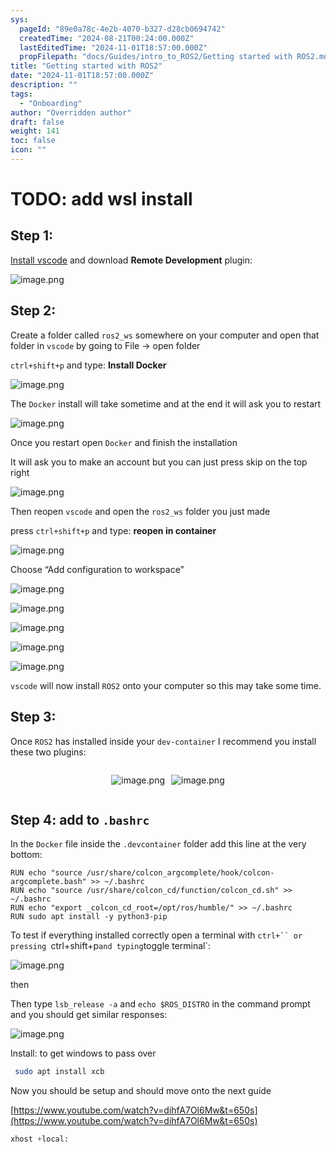 ```yaml
---
sys:
  pageId: "89e0a78c-4e2b-4070-b327-d28cb0694742"
  createdTime: "2024-08-21T00:24:00.000Z"
  lastEditedTime: "2024-11-01T18:57:00.000Z"
  propFilepath: "docs/Guides/intro_to_ROS2/Getting started with ROS2.md"
title: "Getting started with ROS2"
date: "2024-11-01T18:57:00.000Z"
description: ""
tags:
  - "Onboarding"
author: "Overridden author"
draft: false
weight: 141
toc: false
icon: ""
---
```


# TODO: add wsl install

## Step 1:

[Install vscode](https://code.visualstudio.com/download) and download **Remote Development** plugin:

![image.png](https://prod-files-secure.s3.us-west-2.amazonaws.com/d518164a-d88e-44d1-a4ee-3adb3bd8bce0/efb52993-1881-4a40-b95e-6f020334f022/image.png?X-Amz-Algorithm=AWS4-HMAC-SHA256&X-Amz-Content-Sha256=UNSIGNED-PAYLOAD&X-Amz-Credential=ASIAZI2LB4665K43K72Y%2F20250215%2Fus-west-2%2Fs3%2Faws4_request&X-Amz-Date=20250215T100150Z&X-Amz-Expires=3600&X-Amz-Security-Token=IQoJb3JpZ2luX2VjEBoaCXVzLXdlc3QtMiJHMEUCIDObcJO3DTs1KouaTYhdIYim1TirwmVZiBqU0VHdQnpxAiEAqB%2FYSfr3pV%2FBXj%2FSspue1zStwjCw6IXsW5wKhG68ST4q%2FwMIQxAAGgw2Mzc0MjMxODM4MDUiDL3STlzg0VK0iKH%2FESrcA0rWDMkmRAcijTRNgpTXyPdoqXKTxduef9svqrqAZXlHNp5yM5VEH0wBBSm7uhj2kiJbBqFqY06rv0bRLHY9NwfZsM9hsYwXYHvz77kkp%2Bk4wMF3zA0kULgDNJV9vLI0FdvfT5DK2DJFcvGY1csqLVI4Y0Y1%2FRCKybQaGUmzzPWkDfmRgESHkC5aJotaV%2Bymbypy03FZLpKdOeGsr5MzuMuyE8ic3FKlmv%2BLJNemDWlaPJLqPdB28MYGuOHJUORq0HCmkGm3hIAFM%2BPhOeHgt9FQn9tItPfcMGSM0Gn08OtVDrIH%2BObaO768AgiQFvFAoNcZpTAvEH6lHtUVffbzHQNZU2nfJ7IQnPtxzyqZc1%2B4d3r%2FKfL6ng2io1QLqfqbxTe4t9MLHe0LTg%2FRhM%2BWBtpoapFhRbu59QI2SeIULEdC6Z%2BjnVXhATXvweYdi4DpMRTQYCwzCSmi91haSVTHVQfkZBsBOHxIQ%2FDgMpyZFn3JELBOBZ%2FQjCSKufk4zax7QeUlkhEXlrRyygSh7EgxApzKPzfqLrmsOWL4iADQBLMsbxkYSzyeGsX3ach7FgeQOtPC2nDYPkQhWQM6AmZZiVLhEJHhr4PiFmEeZtV5UJL2gNtKVweILYFBB%2BG1MK6%2Bwb0GOqUBRATRU621WOlusFpMJVkuGf8T2yCOoKb8FtJtrHairHC1mbc6F4qfLWFEfSX4ZKVY1OOLxUcxx1bSN5inWU%2FGK6F1c%2FFQXxPRnlwdlLBd%2F%2FeghHMaqVaBsYdHMDWJMyNRxtS9AswDdRr0Q%2BaEHFqfNWCsBEHSFsyUvV52JaK7Kedq6mxl9WWjcjeJ3dLIYlzA1Ql7e%2BV5m44Xb2EuWwCcy8mGW3MH&X-Amz-Signature=4f549ae6cb497870026b92d7633d7e5b93b8c76035e25934801ce5e8892a1b70&X-Amz-SignedHeaders=host&x-id=GetObject)

## Step 2:

Create a folder called `ros2_ws` somewhere on your computer and open that folder in `vscode` by going to File → open folder 

`ctrl+shift+p` and type: **Install Docker**

![image.png](https://prod-files-secure.s3.us-west-2.amazonaws.com/d518164a-d88e-44d1-a4ee-3adb3bd8bce0/2269dc0e-1cd5-47ff-bceb-c04ad9b2eab0/image.png?X-Amz-Algorithm=AWS4-HMAC-SHA256&X-Amz-Content-Sha256=UNSIGNED-PAYLOAD&X-Amz-Credential=ASIAZI2LB4665K43K72Y%2F20250215%2Fus-west-2%2Fs3%2Faws4_request&X-Amz-Date=20250215T100150Z&X-Amz-Expires=3600&X-Amz-Security-Token=IQoJb3JpZ2luX2VjEBoaCXVzLXdlc3QtMiJHMEUCIDObcJO3DTs1KouaTYhdIYim1TirwmVZiBqU0VHdQnpxAiEAqB%2FYSfr3pV%2FBXj%2FSspue1zStwjCw6IXsW5wKhG68ST4q%2FwMIQxAAGgw2Mzc0MjMxODM4MDUiDL3STlzg0VK0iKH%2FESrcA0rWDMkmRAcijTRNgpTXyPdoqXKTxduef9svqrqAZXlHNp5yM5VEH0wBBSm7uhj2kiJbBqFqY06rv0bRLHY9NwfZsM9hsYwXYHvz77kkp%2Bk4wMF3zA0kULgDNJV9vLI0FdvfT5DK2DJFcvGY1csqLVI4Y0Y1%2FRCKybQaGUmzzPWkDfmRgESHkC5aJotaV%2Bymbypy03FZLpKdOeGsr5MzuMuyE8ic3FKlmv%2BLJNemDWlaPJLqPdB28MYGuOHJUORq0HCmkGm3hIAFM%2BPhOeHgt9FQn9tItPfcMGSM0Gn08OtVDrIH%2BObaO768AgiQFvFAoNcZpTAvEH6lHtUVffbzHQNZU2nfJ7IQnPtxzyqZc1%2B4d3r%2FKfL6ng2io1QLqfqbxTe4t9MLHe0LTg%2FRhM%2BWBtpoapFhRbu59QI2SeIULEdC6Z%2BjnVXhATXvweYdi4DpMRTQYCwzCSmi91haSVTHVQfkZBsBOHxIQ%2FDgMpyZFn3JELBOBZ%2FQjCSKufk4zax7QeUlkhEXlrRyygSh7EgxApzKPzfqLrmsOWL4iADQBLMsbxkYSzyeGsX3ach7FgeQOtPC2nDYPkQhWQM6AmZZiVLhEJHhr4PiFmEeZtV5UJL2gNtKVweILYFBB%2BG1MK6%2Bwb0GOqUBRATRU621WOlusFpMJVkuGf8T2yCOoKb8FtJtrHairHC1mbc6F4qfLWFEfSX4ZKVY1OOLxUcxx1bSN5inWU%2FGK6F1c%2FFQXxPRnlwdlLBd%2F%2FeghHMaqVaBsYdHMDWJMyNRxtS9AswDdRr0Q%2BaEHFqfNWCsBEHSFsyUvV52JaK7Kedq6mxl9WWjcjeJ3dLIYlzA1Ql7e%2BV5m44Xb2EuWwCcy8mGW3MH&X-Amz-Signature=e3da873a055ada431051eeba7c9d1e02fb8670f359c45ad6a249390f2969c97b&X-Amz-SignedHeaders=host&x-id=GetObject)

The `Docker` install will take sometime and at the end it will ask you to restart

![image.png](https://prod-files-secure.s3.us-west-2.amazonaws.com/d518164a-d88e-44d1-a4ee-3adb3bd8bce0/ed233f78-be33-4b1f-b89c-9c346c0e961e/image.png?X-Amz-Algorithm=AWS4-HMAC-SHA256&X-Amz-Content-Sha256=UNSIGNED-PAYLOAD&X-Amz-Credential=ASIAZI2LB4665K43K72Y%2F20250215%2Fus-west-2%2Fs3%2Faws4_request&X-Amz-Date=20250215T100150Z&X-Amz-Expires=3600&X-Amz-Security-Token=IQoJb3JpZ2luX2VjEBoaCXVzLXdlc3QtMiJHMEUCIDObcJO3DTs1KouaTYhdIYim1TirwmVZiBqU0VHdQnpxAiEAqB%2FYSfr3pV%2FBXj%2FSspue1zStwjCw6IXsW5wKhG68ST4q%2FwMIQxAAGgw2Mzc0MjMxODM4MDUiDL3STlzg0VK0iKH%2FESrcA0rWDMkmRAcijTRNgpTXyPdoqXKTxduef9svqrqAZXlHNp5yM5VEH0wBBSm7uhj2kiJbBqFqY06rv0bRLHY9NwfZsM9hsYwXYHvz77kkp%2Bk4wMF3zA0kULgDNJV9vLI0FdvfT5DK2DJFcvGY1csqLVI4Y0Y1%2FRCKybQaGUmzzPWkDfmRgESHkC5aJotaV%2Bymbypy03FZLpKdOeGsr5MzuMuyE8ic3FKlmv%2BLJNemDWlaPJLqPdB28MYGuOHJUORq0HCmkGm3hIAFM%2BPhOeHgt9FQn9tItPfcMGSM0Gn08OtVDrIH%2BObaO768AgiQFvFAoNcZpTAvEH6lHtUVffbzHQNZU2nfJ7IQnPtxzyqZc1%2B4d3r%2FKfL6ng2io1QLqfqbxTe4t9MLHe0LTg%2FRhM%2BWBtpoapFhRbu59QI2SeIULEdC6Z%2BjnVXhATXvweYdi4DpMRTQYCwzCSmi91haSVTHVQfkZBsBOHxIQ%2FDgMpyZFn3JELBOBZ%2FQjCSKufk4zax7QeUlkhEXlrRyygSh7EgxApzKPzfqLrmsOWL4iADQBLMsbxkYSzyeGsX3ach7FgeQOtPC2nDYPkQhWQM6AmZZiVLhEJHhr4PiFmEeZtV5UJL2gNtKVweILYFBB%2BG1MK6%2Bwb0GOqUBRATRU621WOlusFpMJVkuGf8T2yCOoKb8FtJtrHairHC1mbc6F4qfLWFEfSX4ZKVY1OOLxUcxx1bSN5inWU%2FGK6F1c%2FFQXxPRnlwdlLBd%2F%2FeghHMaqVaBsYdHMDWJMyNRxtS9AswDdRr0Q%2BaEHFqfNWCsBEHSFsyUvV52JaK7Kedq6mxl9WWjcjeJ3dLIYlzA1Ql7e%2BV5m44Xb2EuWwCcy8mGW3MH&X-Amz-Signature=f5c64933c5b59da3cbc454319112f626a9245656e88f15b04ee613e68dab3bb1&X-Amz-SignedHeaders=host&x-id=GetObject)

Once you restart open `Docker` and finish the installation

It will ask you to make an account but you can just press skip on the top right

![image.png](https://prod-files-secure.s3.us-west-2.amazonaws.com/d518164a-d88e-44d1-a4ee-3adb3bd8bce0/21010ad9-1659-4fd9-9f59-9932a09b2a3d/image.png?X-Amz-Algorithm=AWS4-HMAC-SHA256&X-Amz-Content-Sha256=UNSIGNED-PAYLOAD&X-Amz-Credential=ASIAZI2LB4665K43K72Y%2F20250215%2Fus-west-2%2Fs3%2Faws4_request&X-Amz-Date=20250215T100150Z&X-Amz-Expires=3600&X-Amz-Security-Token=IQoJb3JpZ2luX2VjEBoaCXVzLXdlc3QtMiJHMEUCIDObcJO3DTs1KouaTYhdIYim1TirwmVZiBqU0VHdQnpxAiEAqB%2FYSfr3pV%2FBXj%2FSspue1zStwjCw6IXsW5wKhG68ST4q%2FwMIQxAAGgw2Mzc0MjMxODM4MDUiDL3STlzg0VK0iKH%2FESrcA0rWDMkmRAcijTRNgpTXyPdoqXKTxduef9svqrqAZXlHNp5yM5VEH0wBBSm7uhj2kiJbBqFqY06rv0bRLHY9NwfZsM9hsYwXYHvz77kkp%2Bk4wMF3zA0kULgDNJV9vLI0FdvfT5DK2DJFcvGY1csqLVI4Y0Y1%2FRCKybQaGUmzzPWkDfmRgESHkC5aJotaV%2Bymbypy03FZLpKdOeGsr5MzuMuyE8ic3FKlmv%2BLJNemDWlaPJLqPdB28MYGuOHJUORq0HCmkGm3hIAFM%2BPhOeHgt9FQn9tItPfcMGSM0Gn08OtVDrIH%2BObaO768AgiQFvFAoNcZpTAvEH6lHtUVffbzHQNZU2nfJ7IQnPtxzyqZc1%2B4d3r%2FKfL6ng2io1QLqfqbxTe4t9MLHe0LTg%2FRhM%2BWBtpoapFhRbu59QI2SeIULEdC6Z%2BjnVXhATXvweYdi4DpMRTQYCwzCSmi91haSVTHVQfkZBsBOHxIQ%2FDgMpyZFn3JELBOBZ%2FQjCSKufk4zax7QeUlkhEXlrRyygSh7EgxApzKPzfqLrmsOWL4iADQBLMsbxkYSzyeGsX3ach7FgeQOtPC2nDYPkQhWQM6AmZZiVLhEJHhr4PiFmEeZtV5UJL2gNtKVweILYFBB%2BG1MK6%2Bwb0GOqUBRATRU621WOlusFpMJVkuGf8T2yCOoKb8FtJtrHairHC1mbc6F4qfLWFEfSX4ZKVY1OOLxUcxx1bSN5inWU%2FGK6F1c%2FFQXxPRnlwdlLBd%2F%2FeghHMaqVaBsYdHMDWJMyNRxtS9AswDdRr0Q%2BaEHFqfNWCsBEHSFsyUvV52JaK7Kedq6mxl9WWjcjeJ3dLIYlzA1Ql7e%2BV5m44Xb2EuWwCcy8mGW3MH&X-Amz-Signature=a297e54c2ffcb6e20acb7e5cd89fb4116880507a5c58b400e77b3902a956a555&X-Amz-SignedHeaders=host&x-id=GetObject)

Then reopen `vscode` and open the `ros2_ws` folder you just made

press `ctrl+shift+p` and type: **reopen in container**

![image.png](https://prod-files-secure.s3.us-west-2.amazonaws.com/d518164a-d88e-44d1-a4ee-3adb3bd8bce0/4e93b8c2-41ad-488c-8095-c74205196118/image.png?X-Amz-Algorithm=AWS4-HMAC-SHA256&X-Amz-Content-Sha256=UNSIGNED-PAYLOAD&X-Amz-Credential=ASIAZI2LB4665K43K72Y%2F20250215%2Fus-west-2%2Fs3%2Faws4_request&X-Amz-Date=20250215T100150Z&X-Amz-Expires=3600&X-Amz-Security-Token=IQoJb3JpZ2luX2VjEBoaCXVzLXdlc3QtMiJHMEUCIDObcJO3DTs1KouaTYhdIYim1TirwmVZiBqU0VHdQnpxAiEAqB%2FYSfr3pV%2FBXj%2FSspue1zStwjCw6IXsW5wKhG68ST4q%2FwMIQxAAGgw2Mzc0MjMxODM4MDUiDL3STlzg0VK0iKH%2FESrcA0rWDMkmRAcijTRNgpTXyPdoqXKTxduef9svqrqAZXlHNp5yM5VEH0wBBSm7uhj2kiJbBqFqY06rv0bRLHY9NwfZsM9hsYwXYHvz77kkp%2Bk4wMF3zA0kULgDNJV9vLI0FdvfT5DK2DJFcvGY1csqLVI4Y0Y1%2FRCKybQaGUmzzPWkDfmRgESHkC5aJotaV%2Bymbypy03FZLpKdOeGsr5MzuMuyE8ic3FKlmv%2BLJNemDWlaPJLqPdB28MYGuOHJUORq0HCmkGm3hIAFM%2BPhOeHgt9FQn9tItPfcMGSM0Gn08OtVDrIH%2BObaO768AgiQFvFAoNcZpTAvEH6lHtUVffbzHQNZU2nfJ7IQnPtxzyqZc1%2B4d3r%2FKfL6ng2io1QLqfqbxTe4t9MLHe0LTg%2FRhM%2BWBtpoapFhRbu59QI2SeIULEdC6Z%2BjnVXhATXvweYdi4DpMRTQYCwzCSmi91haSVTHVQfkZBsBOHxIQ%2FDgMpyZFn3JELBOBZ%2FQjCSKufk4zax7QeUlkhEXlrRyygSh7EgxApzKPzfqLrmsOWL4iADQBLMsbxkYSzyeGsX3ach7FgeQOtPC2nDYPkQhWQM6AmZZiVLhEJHhr4PiFmEeZtV5UJL2gNtKVweILYFBB%2BG1MK6%2Bwb0GOqUBRATRU621WOlusFpMJVkuGf8T2yCOoKb8FtJtrHairHC1mbc6F4qfLWFEfSX4ZKVY1OOLxUcxx1bSN5inWU%2FGK6F1c%2FFQXxPRnlwdlLBd%2F%2FeghHMaqVaBsYdHMDWJMyNRxtS9AswDdRr0Q%2BaEHFqfNWCsBEHSFsyUvV52JaK7Kedq6mxl9WWjcjeJ3dLIYlzA1Ql7e%2BV5m44Xb2EuWwCcy8mGW3MH&X-Amz-Signature=a6af3ab8ba18f16a713aee6bbddf6202da610e2707d6ed20a06f23e0f50b2222&X-Amz-SignedHeaders=host&x-id=GetObject)

Choose “Add configuration to workspace”

![image.png](https://prod-files-secure.s3.us-west-2.amazonaws.com/d518164a-d88e-44d1-a4ee-3adb3bd8bce0/9560b282-5060-4989-ba37-97e7b2c22476/image.png?X-Amz-Algorithm=AWS4-HMAC-SHA256&X-Amz-Content-Sha256=UNSIGNED-PAYLOAD&X-Amz-Credential=ASIAZI2LB4665K43K72Y%2F20250215%2Fus-west-2%2Fs3%2Faws4_request&X-Amz-Date=20250215T100150Z&X-Amz-Expires=3600&X-Amz-Security-Token=IQoJb3JpZ2luX2VjEBoaCXVzLXdlc3QtMiJHMEUCIDObcJO3DTs1KouaTYhdIYim1TirwmVZiBqU0VHdQnpxAiEAqB%2FYSfr3pV%2FBXj%2FSspue1zStwjCw6IXsW5wKhG68ST4q%2FwMIQxAAGgw2Mzc0MjMxODM4MDUiDL3STlzg0VK0iKH%2FESrcA0rWDMkmRAcijTRNgpTXyPdoqXKTxduef9svqrqAZXlHNp5yM5VEH0wBBSm7uhj2kiJbBqFqY06rv0bRLHY9NwfZsM9hsYwXYHvz77kkp%2Bk4wMF3zA0kULgDNJV9vLI0FdvfT5DK2DJFcvGY1csqLVI4Y0Y1%2FRCKybQaGUmzzPWkDfmRgESHkC5aJotaV%2Bymbypy03FZLpKdOeGsr5MzuMuyE8ic3FKlmv%2BLJNemDWlaPJLqPdB28MYGuOHJUORq0HCmkGm3hIAFM%2BPhOeHgt9FQn9tItPfcMGSM0Gn08OtVDrIH%2BObaO768AgiQFvFAoNcZpTAvEH6lHtUVffbzHQNZU2nfJ7IQnPtxzyqZc1%2B4d3r%2FKfL6ng2io1QLqfqbxTe4t9MLHe0LTg%2FRhM%2BWBtpoapFhRbu59QI2SeIULEdC6Z%2BjnVXhATXvweYdi4DpMRTQYCwzCSmi91haSVTHVQfkZBsBOHxIQ%2FDgMpyZFn3JELBOBZ%2FQjCSKufk4zax7QeUlkhEXlrRyygSh7EgxApzKPzfqLrmsOWL4iADQBLMsbxkYSzyeGsX3ach7FgeQOtPC2nDYPkQhWQM6AmZZiVLhEJHhr4PiFmEeZtV5UJL2gNtKVweILYFBB%2BG1MK6%2Bwb0GOqUBRATRU621WOlusFpMJVkuGf8T2yCOoKb8FtJtrHairHC1mbc6F4qfLWFEfSX4ZKVY1OOLxUcxx1bSN5inWU%2FGK6F1c%2FFQXxPRnlwdlLBd%2F%2FeghHMaqVaBsYdHMDWJMyNRxtS9AswDdRr0Q%2BaEHFqfNWCsBEHSFsyUvV52JaK7Kedq6mxl9WWjcjeJ3dLIYlzA1Ql7e%2BV5m44Xb2EuWwCcy8mGW3MH&X-Amz-Signature=747de75566bbbe7def7a2efc4bc8a5e5d4e1188aeb9ab6c53ef42bbec85cc43d&X-Amz-SignedHeaders=host&x-id=GetObject)

![image.png](https://prod-files-secure.s3.us-west-2.amazonaws.com/d518164a-d88e-44d1-a4ee-3adb3bd8bce0/2ee63f81-886b-48e8-a553-dc6e5eac99e4/image.png?X-Amz-Algorithm=AWS4-HMAC-SHA256&X-Amz-Content-Sha256=UNSIGNED-PAYLOAD&X-Amz-Credential=ASIAZI2LB4665K43K72Y%2F20250215%2Fus-west-2%2Fs3%2Faws4_request&X-Amz-Date=20250215T100150Z&X-Amz-Expires=3600&X-Amz-Security-Token=IQoJb3JpZ2luX2VjEBoaCXVzLXdlc3QtMiJHMEUCIDObcJO3DTs1KouaTYhdIYim1TirwmVZiBqU0VHdQnpxAiEAqB%2FYSfr3pV%2FBXj%2FSspue1zStwjCw6IXsW5wKhG68ST4q%2FwMIQxAAGgw2Mzc0MjMxODM4MDUiDL3STlzg0VK0iKH%2FESrcA0rWDMkmRAcijTRNgpTXyPdoqXKTxduef9svqrqAZXlHNp5yM5VEH0wBBSm7uhj2kiJbBqFqY06rv0bRLHY9NwfZsM9hsYwXYHvz77kkp%2Bk4wMF3zA0kULgDNJV9vLI0FdvfT5DK2DJFcvGY1csqLVI4Y0Y1%2FRCKybQaGUmzzPWkDfmRgESHkC5aJotaV%2Bymbypy03FZLpKdOeGsr5MzuMuyE8ic3FKlmv%2BLJNemDWlaPJLqPdB28MYGuOHJUORq0HCmkGm3hIAFM%2BPhOeHgt9FQn9tItPfcMGSM0Gn08OtVDrIH%2BObaO768AgiQFvFAoNcZpTAvEH6lHtUVffbzHQNZU2nfJ7IQnPtxzyqZc1%2B4d3r%2FKfL6ng2io1QLqfqbxTe4t9MLHe0LTg%2FRhM%2BWBtpoapFhRbu59QI2SeIULEdC6Z%2BjnVXhATXvweYdi4DpMRTQYCwzCSmi91haSVTHVQfkZBsBOHxIQ%2FDgMpyZFn3JELBOBZ%2FQjCSKufk4zax7QeUlkhEXlrRyygSh7EgxApzKPzfqLrmsOWL4iADQBLMsbxkYSzyeGsX3ach7FgeQOtPC2nDYPkQhWQM6AmZZiVLhEJHhr4PiFmEeZtV5UJL2gNtKVweILYFBB%2BG1MK6%2Bwb0GOqUBRATRU621WOlusFpMJVkuGf8T2yCOoKb8FtJtrHairHC1mbc6F4qfLWFEfSX4ZKVY1OOLxUcxx1bSN5inWU%2FGK6F1c%2FFQXxPRnlwdlLBd%2F%2FeghHMaqVaBsYdHMDWJMyNRxtS9AswDdRr0Q%2BaEHFqfNWCsBEHSFsyUvV52JaK7Kedq6mxl9WWjcjeJ3dLIYlzA1Ql7e%2BV5m44Xb2EuWwCcy8mGW3MH&X-Amz-Signature=bb549c862cce07842be8701fc20b5c7dc92e6ceab5767b06d829d29aae97e153&X-Amz-SignedHeaders=host&x-id=GetObject)

![image.png](https://prod-files-secure.s3.us-west-2.amazonaws.com/d518164a-d88e-44d1-a4ee-3adb3bd8bce0/ae1580b2-b048-407e-aed9-b584224a7a04/image.png?X-Amz-Algorithm=AWS4-HMAC-SHA256&X-Amz-Content-Sha256=UNSIGNED-PAYLOAD&X-Amz-Credential=ASIAZI2LB4665K43K72Y%2F20250215%2Fus-west-2%2Fs3%2Faws4_request&X-Amz-Date=20250215T100150Z&X-Amz-Expires=3600&X-Amz-Security-Token=IQoJb3JpZ2luX2VjEBoaCXVzLXdlc3QtMiJHMEUCIDObcJO3DTs1KouaTYhdIYim1TirwmVZiBqU0VHdQnpxAiEAqB%2FYSfr3pV%2FBXj%2FSspue1zStwjCw6IXsW5wKhG68ST4q%2FwMIQxAAGgw2Mzc0MjMxODM4MDUiDL3STlzg0VK0iKH%2FESrcA0rWDMkmRAcijTRNgpTXyPdoqXKTxduef9svqrqAZXlHNp5yM5VEH0wBBSm7uhj2kiJbBqFqY06rv0bRLHY9NwfZsM9hsYwXYHvz77kkp%2Bk4wMF3zA0kULgDNJV9vLI0FdvfT5DK2DJFcvGY1csqLVI4Y0Y1%2FRCKybQaGUmzzPWkDfmRgESHkC5aJotaV%2Bymbypy03FZLpKdOeGsr5MzuMuyE8ic3FKlmv%2BLJNemDWlaPJLqPdB28MYGuOHJUORq0HCmkGm3hIAFM%2BPhOeHgt9FQn9tItPfcMGSM0Gn08OtVDrIH%2BObaO768AgiQFvFAoNcZpTAvEH6lHtUVffbzHQNZU2nfJ7IQnPtxzyqZc1%2B4d3r%2FKfL6ng2io1QLqfqbxTe4t9MLHe0LTg%2FRhM%2BWBtpoapFhRbu59QI2SeIULEdC6Z%2BjnVXhATXvweYdi4DpMRTQYCwzCSmi91haSVTHVQfkZBsBOHxIQ%2FDgMpyZFn3JELBOBZ%2FQjCSKufk4zax7QeUlkhEXlrRyygSh7EgxApzKPzfqLrmsOWL4iADQBLMsbxkYSzyeGsX3ach7FgeQOtPC2nDYPkQhWQM6AmZZiVLhEJHhr4PiFmEeZtV5UJL2gNtKVweILYFBB%2BG1MK6%2Bwb0GOqUBRATRU621WOlusFpMJVkuGf8T2yCOoKb8FtJtrHairHC1mbc6F4qfLWFEfSX4ZKVY1OOLxUcxx1bSN5inWU%2FGK6F1c%2FFQXxPRnlwdlLBd%2F%2FeghHMaqVaBsYdHMDWJMyNRxtS9AswDdRr0Q%2BaEHFqfNWCsBEHSFsyUvV52JaK7Kedq6mxl9WWjcjeJ3dLIYlzA1Ql7e%2BV5m44Xb2EuWwCcy8mGW3MH&X-Amz-Signature=fee0a68f5e63cf2b180ed7a18c80e0616275318f006c4c2d5114436ef1890387&X-Amz-SignedHeaders=host&x-id=GetObject)

![image.png](https://prod-files-secure.s3.us-west-2.amazonaws.com/d518164a-d88e-44d1-a4ee-3adb3bd8bce0/53255b28-f75e-430f-b9e3-c0ac8577e42b/image.png?X-Amz-Algorithm=AWS4-HMAC-SHA256&X-Amz-Content-Sha256=UNSIGNED-PAYLOAD&X-Amz-Credential=ASIAZI2LB4665K43K72Y%2F20250215%2Fus-west-2%2Fs3%2Faws4_request&X-Amz-Date=20250215T100150Z&X-Amz-Expires=3600&X-Amz-Security-Token=IQoJb3JpZ2luX2VjEBoaCXVzLXdlc3QtMiJHMEUCIDObcJO3DTs1KouaTYhdIYim1TirwmVZiBqU0VHdQnpxAiEAqB%2FYSfr3pV%2FBXj%2FSspue1zStwjCw6IXsW5wKhG68ST4q%2FwMIQxAAGgw2Mzc0MjMxODM4MDUiDL3STlzg0VK0iKH%2FESrcA0rWDMkmRAcijTRNgpTXyPdoqXKTxduef9svqrqAZXlHNp5yM5VEH0wBBSm7uhj2kiJbBqFqY06rv0bRLHY9NwfZsM9hsYwXYHvz77kkp%2Bk4wMF3zA0kULgDNJV9vLI0FdvfT5DK2DJFcvGY1csqLVI4Y0Y1%2FRCKybQaGUmzzPWkDfmRgESHkC5aJotaV%2Bymbypy03FZLpKdOeGsr5MzuMuyE8ic3FKlmv%2BLJNemDWlaPJLqPdB28MYGuOHJUORq0HCmkGm3hIAFM%2BPhOeHgt9FQn9tItPfcMGSM0Gn08OtVDrIH%2BObaO768AgiQFvFAoNcZpTAvEH6lHtUVffbzHQNZU2nfJ7IQnPtxzyqZc1%2B4d3r%2FKfL6ng2io1QLqfqbxTe4t9MLHe0LTg%2FRhM%2BWBtpoapFhRbu59QI2SeIULEdC6Z%2BjnVXhATXvweYdi4DpMRTQYCwzCSmi91haSVTHVQfkZBsBOHxIQ%2FDgMpyZFn3JELBOBZ%2FQjCSKufk4zax7QeUlkhEXlrRyygSh7EgxApzKPzfqLrmsOWL4iADQBLMsbxkYSzyeGsX3ach7FgeQOtPC2nDYPkQhWQM6AmZZiVLhEJHhr4PiFmEeZtV5UJL2gNtKVweILYFBB%2BG1MK6%2Bwb0GOqUBRATRU621WOlusFpMJVkuGf8T2yCOoKb8FtJtrHairHC1mbc6F4qfLWFEfSX4ZKVY1OOLxUcxx1bSN5inWU%2FGK6F1c%2FFQXxPRnlwdlLBd%2F%2FeghHMaqVaBsYdHMDWJMyNRxtS9AswDdRr0Q%2BaEHFqfNWCsBEHSFsyUvV52JaK7Kedq6mxl9WWjcjeJ3dLIYlzA1Ql7e%2BV5m44Xb2EuWwCcy8mGW3MH&X-Amz-Signature=cbc2b9302704b273928304ced9297ac87f99680f4406bfbc239c6ed83e8e7193&X-Amz-SignedHeaders=host&x-id=GetObject)

![image.png](https://prod-files-secure.s3.us-west-2.amazonaws.com/d518164a-d88e-44d1-a4ee-3adb3bd8bce0/7c562767-5af9-4ffb-97d1-327bcdf4ee00/image.png?X-Amz-Algorithm=AWS4-HMAC-SHA256&X-Amz-Content-Sha256=UNSIGNED-PAYLOAD&X-Amz-Credential=ASIAZI2LB4665K43K72Y%2F20250215%2Fus-west-2%2Fs3%2Faws4_request&X-Amz-Date=20250215T100150Z&X-Amz-Expires=3600&X-Amz-Security-Token=IQoJb3JpZ2luX2VjEBoaCXVzLXdlc3QtMiJHMEUCIDObcJO3DTs1KouaTYhdIYim1TirwmVZiBqU0VHdQnpxAiEAqB%2FYSfr3pV%2FBXj%2FSspue1zStwjCw6IXsW5wKhG68ST4q%2FwMIQxAAGgw2Mzc0MjMxODM4MDUiDL3STlzg0VK0iKH%2FESrcA0rWDMkmRAcijTRNgpTXyPdoqXKTxduef9svqrqAZXlHNp5yM5VEH0wBBSm7uhj2kiJbBqFqY06rv0bRLHY9NwfZsM9hsYwXYHvz77kkp%2Bk4wMF3zA0kULgDNJV9vLI0FdvfT5DK2DJFcvGY1csqLVI4Y0Y1%2FRCKybQaGUmzzPWkDfmRgESHkC5aJotaV%2Bymbypy03FZLpKdOeGsr5MzuMuyE8ic3FKlmv%2BLJNemDWlaPJLqPdB28MYGuOHJUORq0HCmkGm3hIAFM%2BPhOeHgt9FQn9tItPfcMGSM0Gn08OtVDrIH%2BObaO768AgiQFvFAoNcZpTAvEH6lHtUVffbzHQNZU2nfJ7IQnPtxzyqZc1%2B4d3r%2FKfL6ng2io1QLqfqbxTe4t9MLHe0LTg%2FRhM%2BWBtpoapFhRbu59QI2SeIULEdC6Z%2BjnVXhATXvweYdi4DpMRTQYCwzCSmi91haSVTHVQfkZBsBOHxIQ%2FDgMpyZFn3JELBOBZ%2FQjCSKufk4zax7QeUlkhEXlrRyygSh7EgxApzKPzfqLrmsOWL4iADQBLMsbxkYSzyeGsX3ach7FgeQOtPC2nDYPkQhWQM6AmZZiVLhEJHhr4PiFmEeZtV5UJL2gNtKVweILYFBB%2BG1MK6%2Bwb0GOqUBRATRU621WOlusFpMJVkuGf8T2yCOoKb8FtJtrHairHC1mbc6F4qfLWFEfSX4ZKVY1OOLxUcxx1bSN5inWU%2FGK6F1c%2FFQXxPRnlwdlLBd%2F%2FeghHMaqVaBsYdHMDWJMyNRxtS9AswDdRr0Q%2BaEHFqfNWCsBEHSFsyUvV52JaK7Kedq6mxl9WWjcjeJ3dLIYlzA1Ql7e%2BV5m44Xb2EuWwCcy8mGW3MH&X-Amz-Signature=fce69b986d79052bc5d9a6810f1d649ec52a6ad52512fc63c6fd8322ca2accb7&X-Amz-SignedHeaders=host&x-id=GetObject)

`vscode` will now install `ROS2` onto your computer so this may take some time.

## Step 3:

Once `ROS2` has installed inside your `dev-container` I recommend you install these two plugins:

<div style="display: flex;flex-direction: row; column-gap:10px; max-width: 630px;justify-content: center;">
<div>

![image.png](https://prod-files-secure.s3.us-west-2.amazonaws.com/d518164a-d88e-44d1-a4ee-3adb3bd8bce0/3fc3d550-5a54-4ba1-ba6b-faa01cdb7369/image.png?X-Amz-Algorithm=AWS4-HMAC-SHA256&X-Amz-Content-Sha256=UNSIGNED-PAYLOAD&X-Amz-Credential=ASIAZI2LB4664DX3IYLO%2F20250215%2Fus-west-2%2Fs3%2Faws4_request&X-Amz-Date=20250215T100152Z&X-Amz-Expires=3600&X-Amz-Security-Token=IQoJb3JpZ2luX2VjEBoaCXVzLXdlc3QtMiJIMEYCIQCTQgjenTe0SjQ7qH1xRmIPuiHNTX6DSgsMpvPE6pN33AIhAPLE1B7jE8tc0vz1jsmA7Sgjext06Kfo3Ks7JAeA7se%2FKv8DCEMQABoMNjM3NDIzMTgzODA1IgyZx1Rltblg1sygDwYq3ANkxjkcLTnqPaQ0fC14UvmJpICdN189eW%2BQqxAa4IVx0MHazihMv1dAR0B6aEbHWu2X0ftAQWjRMUd7u8fP9d%2B0Rhlm%2BmGOi2XONlnIo7gGytipRC5j2tcBDLOP3%2FwHa46IdJrqW%2FhGFNXluYrsBzAwFX3nf3Ngfav9cvM5Ej58mHLVm5yvUWUFoAK17QBMzFN2nyodF%2FTyvUhDjm%2FvoDawwkl5NI0q0Pb3CulFcLUaoIk%2B0QhMW6eDMAmpPUA1qWAU6e3JrgeRN2ywUOX8ifnqesJ0BBlOV%2FodyfTUZ9CIR6FP2nNN6MGLZCQ7kiEHlcW5uS0k%2FEXWnHfzyVdWSX5Qs1c1k2pC1kiQXGoltUAPtYDEdUX1e2mVIgUFGMRdeHJ3jduF2e8Db2kivHQYwmJq82XEsaCCgQv%2B9aC5Rza7I8q4oF%2ByjcCKbew3AZHqX67yUjmW86DRWf6Rog78UJhnHhH9UgnEJe4M9%2Bs8aBuKDNmp3Rj08VmAIubh%2FinAhwhAdbIlpWxD4Psecz8yL%2BWPPBwPsxtDnQZwSHUmPbZiLskykx%2BznTmW4%2BgJQnFjHVTONIJT6NiZcEejJX%2FljL%2BZkIJ0%2BdSdRvKW3kjrd%2BIxIwHVyDRKrzfjyZNUGTCbv8G9BjqkAQ0NFfp9icIOmUz%2B%2BtxzFE2oxpVHEUnjgIrPO31xbzPBb1vlxCJv9NOWAoYdt%2F85w%2FCGF5Cs%2FAL6pEgBf3bfRWVgdVY1EcdwjbQr0rtXRLcCaBeDr5WkggTuUE1YvmFoFDDRy9Txc7CblqI3cGY60IZdgIBmAn4QEJ2dbwjubQ9HMl2HzOsRChinKeWn%2FjH38qZ9jlAX1gY18yU%2FSkZpjguyhIOF&X-Amz-Signature=16eb891e084b25b8728a6871ef946de0fbb938fef0aa86eff986a8e3adc861e5&X-Amz-SignedHeaders=host&x-id=GetObject)

</div>
<div>

![image.png](https://prod-files-secure.s3.us-west-2.amazonaws.com/d518164a-d88e-44d1-a4ee-3adb3bd8bce0/d994cc66-13c2-4093-a5a3-f84cf4601a82/image.png?X-Amz-Algorithm=AWS4-HMAC-SHA256&X-Amz-Content-Sha256=UNSIGNED-PAYLOAD&X-Amz-Credential=ASIAZI2LB466W7QBGB7N%2F20250215%2Fus-west-2%2Fs3%2Faws4_request&X-Amz-Date=20250215T100152Z&X-Amz-Expires=3600&X-Amz-Security-Token=IQoJb3JpZ2luX2VjEBoaCXVzLXdlc3QtMiJHMEUCIFecos8PX844wNLTKoicAlWkq66ePIGNk5Xk0YzoXJbYAiEAmyQofAP8wWkC3nx2MnKHaoVSD5WoCnw5PH0Nr6R8Nckq%2FwMIQxAAGgw2Mzc0MjMxODM4MDUiDFlG6P8AmoYxQkAqGircA%2FwPxUattcVzJT3gHZdIQDbsZEO6zdzUw7299JcoicWE54%2BB0T57bOpOhe1J4uMB2DgJq%2Fmzw98xKU2qKUM%2BvqCue1Qe6IJXT0FEJ2FPaQR9TKE1ojI9p6OGYfIv51vQGGavTmHPtF3o65wIJulAsk%2FqUnPQMOO2zPUhnEAKZWe1Vu6nW6AoY%2B%2BNNxy7d0vgL1msFS1myOYI080xfR6i2h2B%2FL%2Bu7Jj%2B9t5eMGxGcmlgValkmIeonBbGtiEpxWJnCS0VbsI9r0MAFa1i5%2FJGe5AnIOX8IdzT%2FRjaGdHIM0r7XwdHj0TTMqZzjSiU2jnUWroHFtwjtS0ysciCe86z29hy%2BLZII%2BnBcB0e%2BCGwgNTBSZNqiKF9STgDeLhWIoyAok%2FBwXvhfc4KqfgrM%2Fu25cqPkTaiWVIJ8RyYLfhOniIuR3bVwPV1dx9y2fZ%2FY8pe5blRJhMKIt5ytC69JirQ%2FTft2AxUN9pCNYPifG%2BhhMaxkIf77tx3UUOWdbQ50GS%2FyHUE1LcleFE54CMV9IsuZcuRHFv7zSoY4TqrT8aJDjBtK8%2B1xN49AzO%2BshX8nfUZuDilMdlP3l1OZPyT8nttgDUqT3v0HLOmmvx%2FMW9h%2FmaZ9wlMkKan9g2e9DNXMO%2B%2Bwb0GOqUBjS9lgF4p%2BdCJJQoCQPhMjcDzDGWyqSLg2JS92IR%2Fci29YgWlsCJFf5TlR1XfyE9dX2NkWDSZg%2FLcTM%2FY2Adca8zmDw0EZMKaoupuuTeilkDVQv%2B9sj%2BfnynZp%2FPu8KVwLE26KVFt3NaDKavG9fxgQjBfhBxKFyYgn%2B%2B3TU%2BQwKOET5y0O1yaPo2yPPwkmm0sIY8mlYU1WttSVKPoAdF2CF21OSqO&X-Amz-Signature=fe9068ff8367e4c593a8b16b55f9b9fbb73f66931cfd743b838c86d1f24d9f48&X-Amz-SignedHeaders=host&x-id=GetObject)

</div>
</div>

## Step 4: add to `.bashrc`

In the `Docker` file inside the `.devcontainer` folder add this line at the very bottom: 

```docker
RUN echo "source /usr/share/colcon_argcomplete/hook/colcon-argcomplete.bash" >> ~/.bashrc
RUN echo "source /usr/share/colcon_cd/function/colcon_cd.sh" >> ~/.bashrc
RUN echo "export _colcon_cd_root=/opt/ros/humble/" >> ~/.bashrc
RUN sudo apt install -y python3-pip 
```

To test if everything installed correctly open a terminal with `ctrl+`` or pressing `ctrl+shift+p` and typing `toggle terminal`:

![image.png](https://prod-files-secure.s3.us-west-2.amazonaws.com/d518164a-d88e-44d1-a4ee-3adb3bd8bce0/6a4943d8-b04e-4c02-9a58-775f3384d1a5/image.png?X-Amz-Algorithm=AWS4-HMAC-SHA256&X-Amz-Content-Sha256=UNSIGNED-PAYLOAD&X-Amz-Credential=ASIAZI2LB4665K43K72Y%2F20250215%2Fus-west-2%2Fs3%2Faws4_request&X-Amz-Date=20250215T100150Z&X-Amz-Expires=3600&X-Amz-Security-Token=IQoJb3JpZ2luX2VjEBoaCXVzLXdlc3QtMiJHMEUCIDObcJO3DTs1KouaTYhdIYim1TirwmVZiBqU0VHdQnpxAiEAqB%2FYSfr3pV%2FBXj%2FSspue1zStwjCw6IXsW5wKhG68ST4q%2FwMIQxAAGgw2Mzc0MjMxODM4MDUiDL3STlzg0VK0iKH%2FESrcA0rWDMkmRAcijTRNgpTXyPdoqXKTxduef9svqrqAZXlHNp5yM5VEH0wBBSm7uhj2kiJbBqFqY06rv0bRLHY9NwfZsM9hsYwXYHvz77kkp%2Bk4wMF3zA0kULgDNJV9vLI0FdvfT5DK2DJFcvGY1csqLVI4Y0Y1%2FRCKybQaGUmzzPWkDfmRgESHkC5aJotaV%2Bymbypy03FZLpKdOeGsr5MzuMuyE8ic3FKlmv%2BLJNemDWlaPJLqPdB28MYGuOHJUORq0HCmkGm3hIAFM%2BPhOeHgt9FQn9tItPfcMGSM0Gn08OtVDrIH%2BObaO768AgiQFvFAoNcZpTAvEH6lHtUVffbzHQNZU2nfJ7IQnPtxzyqZc1%2B4d3r%2FKfL6ng2io1QLqfqbxTe4t9MLHe0LTg%2FRhM%2BWBtpoapFhRbu59QI2SeIULEdC6Z%2BjnVXhATXvweYdi4DpMRTQYCwzCSmi91haSVTHVQfkZBsBOHxIQ%2FDgMpyZFn3JELBOBZ%2FQjCSKufk4zax7QeUlkhEXlrRyygSh7EgxApzKPzfqLrmsOWL4iADQBLMsbxkYSzyeGsX3ach7FgeQOtPC2nDYPkQhWQM6AmZZiVLhEJHhr4PiFmEeZtV5UJL2gNtKVweILYFBB%2BG1MK6%2Bwb0GOqUBRATRU621WOlusFpMJVkuGf8T2yCOoKb8FtJtrHairHC1mbc6F4qfLWFEfSX4ZKVY1OOLxUcxx1bSN5inWU%2FGK6F1c%2FFQXxPRnlwdlLBd%2F%2FeghHMaqVaBsYdHMDWJMyNRxtS9AswDdRr0Q%2BaEHFqfNWCsBEHSFsyUvV52JaK7Kedq6mxl9WWjcjeJ3dLIYlzA1Ql7e%2BV5m44Xb2EuWwCcy8mGW3MH&X-Amz-Signature=bac3c4ceae94e759b456d1a86fa66ff100193f8c2af3fd4611d6b9aea34e5820&X-Amz-SignedHeaders=host&x-id=GetObject)

then 

Then type `lsb_release -a` and `echo $ROS_DISTRO` in the command prompt and you should get similar responses:

![image.png](https://prod-files-secure.s3.us-west-2.amazonaws.com/d518164a-d88e-44d1-a4ee-3adb3bd8bce0/3e635dec-a805-4e85-8b9e-d000e5b71a4e/image.png?X-Amz-Algorithm=AWS4-HMAC-SHA256&X-Amz-Content-Sha256=UNSIGNED-PAYLOAD&X-Amz-Credential=ASIAZI2LB4665K43K72Y%2F20250215%2Fus-west-2%2Fs3%2Faws4_request&X-Amz-Date=20250215T100150Z&X-Amz-Expires=3600&X-Amz-Security-Token=IQoJb3JpZ2luX2VjEBoaCXVzLXdlc3QtMiJHMEUCIDObcJO3DTs1KouaTYhdIYim1TirwmVZiBqU0VHdQnpxAiEAqB%2FYSfr3pV%2FBXj%2FSspue1zStwjCw6IXsW5wKhG68ST4q%2FwMIQxAAGgw2Mzc0MjMxODM4MDUiDL3STlzg0VK0iKH%2FESrcA0rWDMkmRAcijTRNgpTXyPdoqXKTxduef9svqrqAZXlHNp5yM5VEH0wBBSm7uhj2kiJbBqFqY06rv0bRLHY9NwfZsM9hsYwXYHvz77kkp%2Bk4wMF3zA0kULgDNJV9vLI0FdvfT5DK2DJFcvGY1csqLVI4Y0Y1%2FRCKybQaGUmzzPWkDfmRgESHkC5aJotaV%2Bymbypy03FZLpKdOeGsr5MzuMuyE8ic3FKlmv%2BLJNemDWlaPJLqPdB28MYGuOHJUORq0HCmkGm3hIAFM%2BPhOeHgt9FQn9tItPfcMGSM0Gn08OtVDrIH%2BObaO768AgiQFvFAoNcZpTAvEH6lHtUVffbzHQNZU2nfJ7IQnPtxzyqZc1%2B4d3r%2FKfL6ng2io1QLqfqbxTe4t9MLHe0LTg%2FRhM%2BWBtpoapFhRbu59QI2SeIULEdC6Z%2BjnVXhATXvweYdi4DpMRTQYCwzCSmi91haSVTHVQfkZBsBOHxIQ%2FDgMpyZFn3JELBOBZ%2FQjCSKufk4zax7QeUlkhEXlrRyygSh7EgxApzKPzfqLrmsOWL4iADQBLMsbxkYSzyeGsX3ach7FgeQOtPC2nDYPkQhWQM6AmZZiVLhEJHhr4PiFmEeZtV5UJL2gNtKVweILYFBB%2BG1MK6%2Bwb0GOqUBRATRU621WOlusFpMJVkuGf8T2yCOoKb8FtJtrHairHC1mbc6F4qfLWFEfSX4ZKVY1OOLxUcxx1bSN5inWU%2FGK6F1c%2FFQXxPRnlwdlLBd%2F%2FeghHMaqVaBsYdHMDWJMyNRxtS9AswDdRr0Q%2BaEHFqfNWCsBEHSFsyUvV52JaK7Kedq6mxl9WWjcjeJ3dLIYlzA1Ql7e%2BV5m44Xb2EuWwCcy8mGW3MH&X-Amz-Signature=b42c1dd1d6bb9a7cd40404fa0048c9de02be418cf584839c4e5e36db95deb18b&X-Amz-SignedHeaders=host&x-id=GetObject)

Install:  to get windows to pass over

```bash
 sudo apt install xcb
```

Now you should be setup and should move onto the next guide 

[https://www.youtube.com/watch?v=dihfA7Ol6Mw&t=650s](https://www.youtube.com/watch?v=dihfA7Ol6Mw&t=650s)

```python
xhost +local:
```
